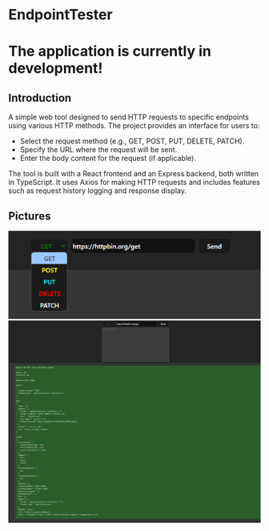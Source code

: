 # EndpointTester
# The application is currently in development!

## Introduction

A simple web tool designed to send HTTP requests to specific endpoints using various HTTP methods. The project provides an interface for users to:

- Select the request method (e.g., GET, POST, PUT, DELETE, PATCH).
- Specify the URL where the request will be sent.
- Enter the body content for the request (if applicable).

The tool is built with a React frontend and an Express backend, both written in TypeScript. It uses Axios for making HTTP requests and includes features such as request history logging and response display.

## Pictures
![method_selection](image.png)
![02.09.2024](02_09.png)
